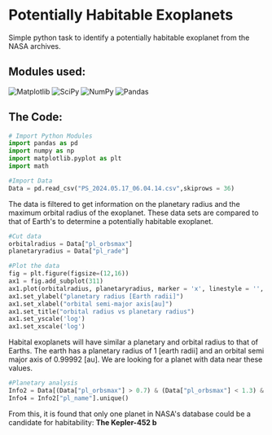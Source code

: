 # Potentially Habitable Exoplanets 
Simple python task to identify a potentially habitable exoplanet from the NASA archives. 

## Modules used: 
![Matplotlib](https://img.shields.io/badge/Matplotlib-3776AB?style=for-the-badge&logo=matplotlib&logoColor=white)
![SciPy](https://img.shields.io/badge/SciPy-8CAAE6?style=for-the-badge&logo=scipy&logoColor=white)
![NumPy](https://img.shields.io/badge/NumPy-013243?style=for-the-badge&logo=numpy&logoColor=white)
![Pandas](https://img.shields.io/badge/Pandas-150458?style=for-the-badge&logo=pandas&logoColor=white)

## The Code: 
```python
# Import Python Modules 
import pandas as pd
import numpy as np
import matplotlib.pyplot as plt
import math

#Import Data
Data = pd.read_csv("PS_2024.05.17_06.04.14.csv",skiprows = 36)
```
The data is filtered to get information on the planetary radius and the maximum orbital radius of the exoplanet. These data sets are compared to that of Earth's to determine a potentially habitable exoplanet. 

```python
#Cut data
orbitalradius = Data["pl_orbsmax"]
planetaryradius = Data["pl_rade"]

#Plot the data 
fig = plt.figure(figsize=(12,16))
ax1 = fig.add_subplot(311)
ax1.plot(orbitalradius, planetaryradius, marker = 'x', linestyle = '', color = 'c', label = 'Planets')
ax1.set_ylabel("planetary radius [Earth radii]")
ax1.set_xlabel("orbital semi-major axis[au]")
ax1.set_title("orbital radius vs planetary radius")
ax1.set_yscale('log')
ax1.set_xscale('log')
```
Habital exoplanets will have similar a planetary and orbital radius to that of Earths. The earth has a planetary radius of 1 [earth radii] and an orbital semi major axis of 0.99992 [au]. We are looking for a planet with data near these values. 

```python
#Planetary analysis
Info2 = Data[(Data["pl_orbsmax"] > 0.7) & (Data["pl_orbsmax"] < 1.3) & (Data["pl_rade"] > 0.7) & (Data["pl_rade"] < 1.3)]
Info4 = Info2["pl_name"].unique()
```
From this, it is found that only one planet in NASA's database could be a candidate for habitability: **The Kepler-452 b**
```python


